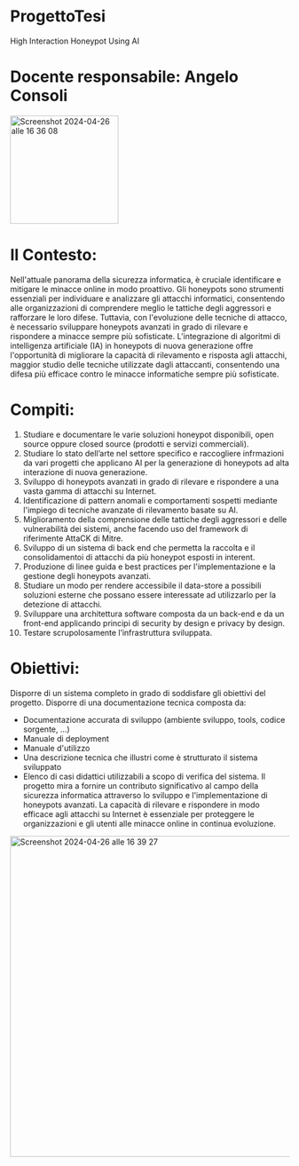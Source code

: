 # ProgettoTesi
High Interaction Honeypot Using AI

# Docente responsabile: Angelo Consoli

<img width="195" alt="Screenshot 2024-04-26 alle 16 36 08" src="https://github.com/mvan-98/ProgettoTesi/assets/94002498/12a49544-471e-4b72-b3ef-08141b0d9a59">

# Il Contesto:
Nell'attuale panorama della sicurezza informatica, è cruciale identificare e mitigare le minacce online in modo proattivo. Gli honeypots sono strumenti essenziali per individuare e analizzare gli attacchi informatici, consentendo alle organizzazioni di comprendere meglio le tattiche degli aggressori e rafforzare le loro difese. Tuttavia, con l'evoluzione delle tecniche di attacco, è necessario sviluppare honeypots avanzati in grado di rilevare e rispondere a minacce sempre più sofisticate.
L’integrazione di algoritmi di intelligenza artificiale (IA) in honeypots di nuova generazione offre l'opportunità di migliorare la capacità di rilevamento e risposta agli attacchi, maggior studio delle tecniche utilizzate dagli attaccanti, consentendo una difesa più efficace contro le minacce informatiche sempre più sofisticate.

# Compiti:
1. Studiare e documentare le varie soluzioni honeypot disponibili, open source oppure closed source (prodotti e servizi commerciali).
2. Studiare lo stato dell’arte nel settore specifico e raccogliere infrmazioni da vari progetti che applicano AI per la generazione di honeypots ad alta interazione di nuova generazione.
3. Sviluppo di honeypots avanzati in grado di rilevare e rispondere a una vasta gamma di attacchi su Internet.
4. Identificazione di pattern anomali e comportamenti sospetti mediante l'impiego di tecniche avanzate di rilevamento basate su AI.
5. Miglioramento della comprensione delle tattiche degli aggressori e delle vulnerabilità dei sistemi, anche facendo uso del framework di riferimente AttaCK di Mitre.
6. Sviluppo di un sistema di back end che permetta la raccolta e il consolidamentoi di attacchi da più honeypot esposti in interent.
7. Produzione di linee guida e best practices per l'implementazione e la gestione degli honeypots avanzati.
8. Studiare un modo per rendere accessibile il data-store a possibili soluzioni esterne che possano essere interessate ad utilizzarlo per la detezione di attacchi.
9. Sviluppare una architettura software composta da un back-end e da un front-end applicando principi di security by design e privacy by design.
10. Testare scrupolosamente l’infrastruttura sviluppata.
 
# Obiettivi:
Disporre di un sistema completo in grado di soddisfare gli obiettivi del progetto. Disporre di una documentazione tecnica composta da:
- Documentazione accurata di sviluppo (ambiente sviluppo, tools, codice sorgente, ...)
- Manuale di deployment
- Manuale d'utilizzo
- Una descrizione tecnica che illustri come è strutturato il sistema sviluppato
- Elenco di casi didattici utilizzabili a scopo di verifica del sistema.
Il progetto mira a fornire un contributo significativo al campo della sicurezza informatica attraverso lo sviluppo e l'implementazione di honeypots avanzati. La capacità di rilevare e rispondere in modo efficace agli attacchi su Internet è essenziale per proteggere le organizzazioni e gli utenti alle minacce online in continua evoluzione.

<img width="578" alt="Screenshot 2024-04-26 alle 16 39 27" src="https://github.com/mvan-98/ProgettoTesi/assets/94002498/f8547578-8747-4803-a87d-3211074b2e12">



